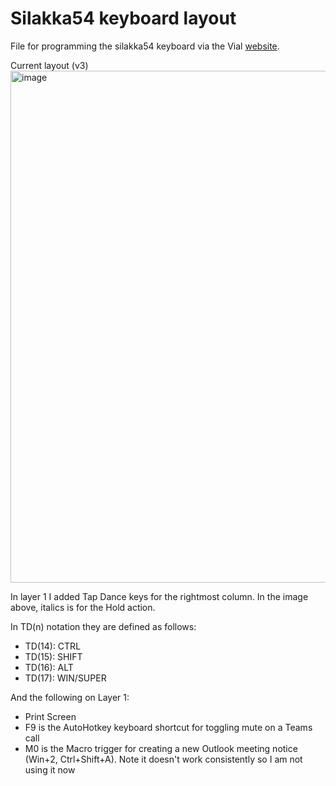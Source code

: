 # Silakka54 keyboard layout
File for programming the silakka54 keyboard via the Vial [website](https://vial.rocks/).

Current layout (v3)
<img width="847" height="819" alt="image" src="https://github.com/user-attachments/assets/e2642373-a131-43f9-aec1-69c4c7582407" />

In layer 1 I added Tap Dance keys for the rightmost column. In the image above, italics is for the Hold action.

In TD(n) notation they are defined as follows:
- TD(14): CTRL
- TD(15): SHIFT
- TD(16): ALT
- TD(17): WIN/SUPER

And the following on Layer 1:
- Print Screen
- F9 is the AutoHotkey keyboard shortcut for toggling mute on a Teams call
- M0 is the Macro trigger for creating a new Outlook meeting notice (Win+2, Ctrl+Shift+A). Note it doesn't work consistently so I am not using it now
